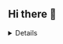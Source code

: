 ## Hi there 👋


<details>
  <a href="https://skillicons.dev">
    <img src="https://skillicons.dev/icons?i=msdos,windows,&perline=8" alt="Skill Icons">
  </a>
</details>




<!--
**hayden9002/hayden9002** is a ✨ _special_ ✨ repository because its `README.md` (this file) appears on your GitHub profile.

Here are some ideas to get you started:

- 🔭 I’m currently working on ...
- 🌱 I’m currently learning ...
- 👯 I’m looking to collaborate on ...
- 🤔 I’m looking for help with ...
- 💬 Ask me about ...
- 📫 How to reach me: ...
- 😄 Pronouns: ...
- ⚡ Fun fact: ...
-->
